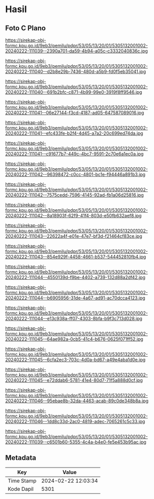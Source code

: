 # Hasil

## Foto C Plano

https://sirekap-obj-formc.kpu.go.id/9eb3/pemilu/pdpr/53/05/13/20/01/5305132001002-20240222-111039--2390a701-da59-4b94-a05c-c3332040836c.jpg

https://sirekap-obj-formc.kpu.go.id/9eb3/pemilu/pdpr/53/05/13/20/01/5305132001002-20240222-111040--d2b8e29b-7436-480d-a5b9-fd0f5eb35041.jpg

https://sirekap-obj-formc.kpu.go.id/9eb3/pemilu/pdpr/53/05/13/20/01/5305132001002-20240222-111040--691b2bfc-c871-4b99-99e0-3919f8ff9546.jpg

https://sirekap-obj-formc.kpu.go.id/9eb3/pemilu/pdpr/53/05/13/20/01/5305132001002-20240222-111041--06e27144-f3cd-4187-ad05-647587089016.jpg

https://sirekap-obj-formc.kpu.go.id/9eb3/pemilu/pdpr/53/05/13/20/01/5305132001002-20240222-111041--efc433fe-b2f4-4d45-a7a2-20c699ed74da.jpg

https://sirekap-obj-formc.kpu.go.id/9eb3/pemilu/pdpr/53/05/13/20/01/5305132001002-20240222-111041--c91677b7-449c-4bc7-9591-2c70e6a1ec0a.jpg

https://sirekap-obj-formc.kpu.go.id/9eb3/pemilu/pdpr/53/05/13/20/01/5305132001002-20240222-111042--96398472-c0cc-4801-bc1e-f94446a891b3.jpg

https://sirekap-obj-formc.kpu.go.id/9eb3/pemilu/pdpr/53/05/13/20/01/5305132001002-20240222-111042--7575cedd-7596-4145-92ad-fb1a06d25816.jpg

https://sirekap-obj-formc.kpu.go.id/9eb3/pemilu/pdpr/53/05/13/20/01/5305132001002-20240222-111042--8a18903f-62f9-41f4-803d-e50fb632aef8.jpg

https://sirekap-obj-formc.kpu.go.id/9eb3/pemilu/pdpr/53/05/13/20/01/5305132001002-20240222-111043--22622a4f-e01e-47e7-bf3d-f21464cf83ce.jpg

https://sirekap-obj-formc.kpu.go.id/9eb3/pemilu/pdpr/53/05/13/20/01/5305132001002-20240222-111043--854e929f-4458-4661-b537-544452810fb4.jpg

https://sirekap-obj-formc.kpu.go.id/9eb3/pemilu/pdpr/53/05/13/20/01/5305132001002-20240222-111044--4550139d-f9be-4402-a739-132d88a2df42.jpg

https://sirekap-obj-formc.kpu.go.id/9eb3/pemilu/pdpr/53/05/13/20/01/5305132001002-20240222-111044--b6905956-31de-4a67-ad91-ac70dcca4123.jpg

https://sirekap-obj-formc.kpu.go.id/9eb3/pemilu/pdpr/53/05/13/20/01/5305132001002-20240222-111044--e13c938a-ff07-4303-8bfa-b9f3c713d028.jpg

https://sirekap-obj-formc.kpu.go.id/9eb3/pemilu/pdpr/53/05/13/20/01/5305132001002-20240222-111045--64ae982a-0cb5-41c4-b676-0625f071ff52.jpg

https://sirekap-obj-formc.kpu.go.id/9eb3/pemilu/pdpr/53/05/13/20/01/5305132001002-20240222-111045--6cfa2ec3-703c-4d0a-bd67-a49e4aba1d0e.jpg

https://sirekap-obj-formc.kpu.go.id/9eb3/pemilu/pdpr/53/05/13/20/01/5305132001002-20240222-111045--e72ddab6-5781-41e4-80d7-71f5a888d0cf.jpg

https://sirekap-obj-formc.kpu.go.id/9eb3/pemilu/pdpr/53/05/13/20/01/5305132001002-20240222-111046--95ebae8b-32da-4463-acab-89c0de348b8a.jpg

https://sirekap-obj-formc.kpu.go.id/9eb3/pemilu/pdpr/53/05/13/20/01/5305132001002-20240222-111046--1dd8c33d-2ac0-4819-adec-7065261c5c33.jpg

https://sirekap-obj-formc.kpu.go.id/9eb3/pemilu/pdpr/53/05/13/20/01/5305132001002-20240222-111039--c6501b60-5355-4c4a-b4e0-fe5e453b95ac.jpg


## Metadata

| Key        | Value               |
| ---------- | ------------------- |
| Time Stamp | 2024-02-22 12:03:34 |
| Kode Dapil | 5301                |



